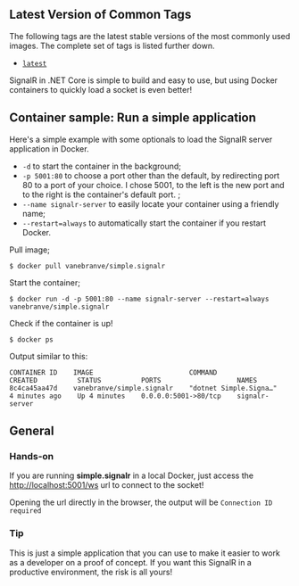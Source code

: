 ## Latest Version of Common Tags
The following tags are the latest stable versions of the most commonly used images. The complete set of tags is listed further down.
* [`latest`](https://hub.docker.com/r/vanebranve/simple.signalr)

SignalR in .NET Core is simple to build and easy to use, but using Docker containers to quickly load a socket is even better!

## Container sample: Run a simple application

Here's a simple example with some optionals to load the SignalR server application in Docker.

* `-d`  to start the container in the background;
* `-p 5001:80` to choose a port other than the default, by redirecting port 80 to a port of your choice. I chose 5001, to the left is the new port and to the right is the container's default port. ;
* `--name signalr-server` to easily locate your container using a friendly name;
* `--restart=always` to automatically start the container if you restart Docker.

Pull image;
```shell
$ docker pull vanebranve/simple.signalr
```

Start the container;
```shell
$ docker run -d -p 5001:80 --name signalr-server --restart=always vanebranve/simple.signalr
```

Check if the container is up!
```shell
$ docker ps
```

Output similar to this:
```text
CONTAINER ID    IMAGE                        COMMAND                   CREATED          STATUS          PORTS                   NAMES
8c4ca45aa47d    vanebranve/simple.signalr    "dotnet Simple.Signa…"    4 minutes ago    Up 4 minutes    0.0.0.0:5001->80/tcp    signalr-server
```
## General

### Hands-on
If you are running **simple.signalr** in a local Docker, just access the [http://localhost:5001/ws](http://localhost:5001/ws) url to connect to the socket!

Opening the url directly in the browser, the output will be `Connection ID required`

### Tip

This is just a simple application that you can use to make it easier to work as a developer on a proof of concept. If you want this SignalR in a productive environment, the risk is all yours!
